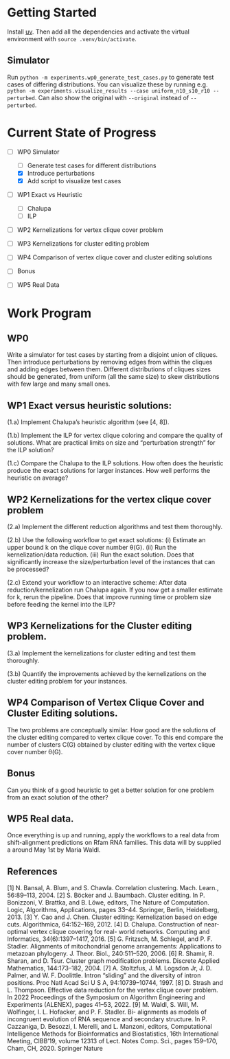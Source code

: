 # Getting Started

Install [uv](https://github.com/astral-sh/uv). Then add all the dependencies and activate the virtual environment with `source .venv/bin/activate`.

## Simulator

Run `python -m experiments.wp0_generate_test_cases.py` to generate test cases of differing distributions. You can visualize these by running e.g. `python -m experiments.visualize_results --case uniform_n10_s10_r10 --perturbed`. Can also show the original with `--original` instead of `--perturbed`.

# Current State of Progress

- [ ] WP0 Simulator
  - [ ] Generate test cases for different distributions
  - [x] Introduce perturbations
  - [x] Add script to visualize test cases
- [ ] WP1 Exact vs Heuristic
  - [ ] Chalupa
  - [ ] ILP
- [ ] WP2 Kernelizations for vertex clique cover problem
- [ ] WP3 Kernelizations for cluster editing problem
- [ ] WP4 Comparison of vertex clique cover and cluster editing solutions
- [ ] Bonus
- [ ] WP5 Real Data


# Work Program

## WP0

Write a simulator for test cases by starting from a disjoint union of
cliques. Then introduce perturbations by removing edges from within
the cliques and adding edges between them. Different distributions of
cliques sizes should be generated, from uniform (all the same size) to skew
distributions with few large and many small ones.

## WP1 Exact versus heuristic solutions:

(1.a) Implement Chalupa’s heuristic algorithm (see [4, 8]).

(1.b) Implement the ILP for vertex clique coloring and compare the quality
of solutions. What are practical limits on size and “perturbation
strength” for the ILP solution?

(1.c) Compare the Chalupa to the ILP solutions. How often does the
heuristic produce the exact solutions for larger instances. How well
performs the heuristic on average?

## WP2 Kernelizations for the vertex clique cover problem

(2.a) Implement the different reduction algorithms and test them thoroughly.

(2.b) Use the following workflow to get exact solutions: (i) Estimate an
upper bound k on the clique cover number θ(G). (ii) Run the kernelization/data reduction.
(iii) Run the exact solution.
Does that significantly increase the size/perturbation level of the instances that can be processed?

(2.c) Extend your workflow to an interactive scheme: After data reduction/kernelization run Chalupa again. If you now get a smaller estimate for k, rerun the pipeline. Does that improve running time or
problem size before feeding the kernel into the ILP?

## WP3 Kernelizations for the Cluster editing problem.

(3.a) Implement the kernelizations for cluster editing and test them thoroughly.

(3.b) Quantify the improvements achieved by the kernelizations on the
cluster editing problem for your instances.

## WP4 Comparison of Vertex Clique Cover and Cluster Editing solutions.

The two problems are conceptually similar. How good are the solutions of the
cluster editing compared to vertex clique cover. To this end compare the
number of clusters C(G) obtained by cluster editing with the vertex clique
cover number θ(G).

## Bonus

Can you think of a good heuristic to get a better solution for one
problem from an exact solution of the other?

## WP5 Real data.

Once everything is up and running, apply the workflows to
a real data from shift-alignment predictions on Rfam RNA families. This
data will by supplied a around May 1st by Maria Waldl.

## References

[1] N. Bansal, A. Blum, and S. Chawla. Correlation clustering. Mach. Learn.,
56:89–113, 2004.
[2] S. Böcker and J. Baumbach. Cluster editing. In P. Bonizzoni, V. Brattka, and B. Löwe, editors, The Nature of Computation. Logic, Algorithms,
Applications, pages 33–44. Springer, Berlin, Heidelberg, 2013.
[3] Y. Cao and J. Chen. Cluster editing: Kernelization based on edge cuts.
Algorithmica, 64:152–169, 2012.
[4] D. Chalupa. Construction of near-optimal vertex clique covering for real-
world networks. Computing and Informatics, 34(6):1397–1417, 2016.
[5] G. Fritzsch, M. Schlegel, and P. F. Stadler. Alignments of mitochondrial
genome arrangements: Applications to metazoan phylogeny. J. Theor. Biol.,
240:511–520, 2006.
[6] R. Shamir, R. Sharan, and D. Tsur. Cluster graph modification problems.
Discrete Applied Mathematics, 144:173–182, 2004.
[7] A. Stoltzfus, J. M. Logsdon Jr, J. D. Palmer, and W. F. Doolittle. Intron
“sliding” and the diversity of intron positions. Proc Natl Acad Sci U S A,
94:10739–10744, 1997.
[8] D. Strash and L. Thompson. Effective data reduction for the vertex clique
cover problem. In 2022 Proceedings of the Symposium on Algorithm Engineering and Experiments (ALENEX), pages 41–53, 2022.
[9] M. Waldl, S. Will, M. Wolfinger, I. L. Hofacker, and P. F. Stadler. Bi-
alignments as models of incongruent evolution of RNA sequence and secondary structure. In P. Cazzaniga, D. Besozzi, I. Merelli, and L. Manzoni, editors, Computational Intelligence Methods for Bioinformatics and
Biostatistics, 16th International Meeting, CIBB’19, volume 12313 of Lect.
Notes Comp. Sci., pages 159–170, Cham, CH, 2020. Springer Nature

